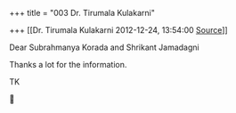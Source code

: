+++
title = "003 Dr. Tirumala Kulakarni"

+++
[[Dr. Tirumala Kulakarni	2012-12-24, 13:54:00 [Source](https://groups.google.com/g/bvparishat/c/5dL4vrzVAT8)]]



Dear Subrahmanya Korada and Shrikant Jamadagni

  

Thanks a lot for the information.

  

TK



